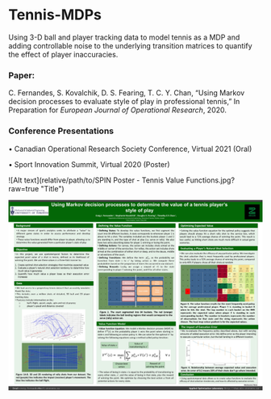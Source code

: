 # Tennis-MDPs
Using 3-D ball and player tracking data to model tennis as a MDP and adding controllable noise to the underlying transition matrices to quantify the effect of player inaccuracies.

### Paper:

C. Fernandes, S. Kovalchik, D. S. Fearing, T. C. Y. Chan, “Using Markov decision processes to evaluate style of play in professional tennis,” In Preparation for *European Journal of Operational Research*, 2020.

### Conference Presentations

•	Canadian Operational Research Society Conference, Virtual 2021 (Oral)

•	Sport Innovation Summit, Virtual 2020 (Poster)

![Alt text](relative/path/to/SPIN Poster - Tennis Value Functions.jpg?raw=true "Title")

![picture](SPIN_2020_Poster.jpg)

